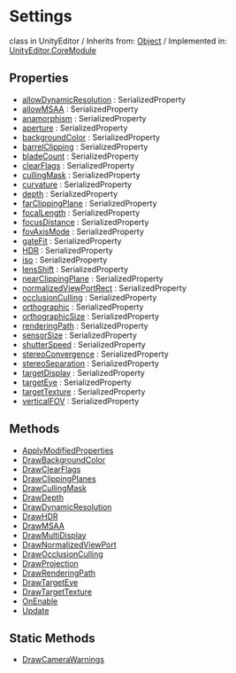# Settings
class in UnityEditor
 / Inherits from: <a href="https://docs.unity3d.com/6000.1/Documentation/ScriptReference/Object.html">Object</a> / Implemented in: <a href="https://docs.unity3d.com/6000.1/Documentation/ScriptReference/UnityEditor.CoreModule.html">UnityEditor.CoreModule</a>

## Properties
- <a href="https://docs.unity3d.com/6000.1/Documentation/ScriptReference/Settings-allowDynamicResolution.html">allowDynamicResolution</a> : SerializedProperty
- <a href="https://docs.unity3d.com/6000.1/Documentation/ScriptReference/Settings-allowMSAA.html">allowMSAA</a> : SerializedProperty
- <a href="https://docs.unity3d.com/6000.1/Documentation/ScriptReference/Settings-anamorphism.html">anamorphism</a> : SerializedProperty
- <a href="https://docs.unity3d.com/6000.1/Documentation/ScriptReference/Settings-aperture.html">aperture</a> : SerializedProperty
- <a href="https://docs.unity3d.com/6000.1/Documentation/ScriptReference/Settings-backgroundColor.html">backgroundColor</a> : SerializedProperty
- <a href="https://docs.unity3d.com/6000.1/Documentation/ScriptReference/Settings-barrelClipping.html">barrelClipping</a> : SerializedProperty
- <a href="https://docs.unity3d.com/6000.1/Documentation/ScriptReference/Settings-bladeCount.html">bladeCount</a> : SerializedProperty
- <a href="https://docs.unity3d.com/6000.1/Documentation/ScriptReference/Settings-clearFlags.html">clearFlags</a> : SerializedProperty
- <a href="https://docs.unity3d.com/6000.1/Documentation/ScriptReference/Settings-cullingMask.html">cullingMask</a> : SerializedProperty
- <a href="https://docs.unity3d.com/6000.1/Documentation/ScriptReference/Settings-curvature.html">curvature</a> : SerializedProperty
- <a href="https://docs.unity3d.com/6000.1/Documentation/ScriptReference/Settings-depth.html">depth</a> : SerializedProperty
- <a href="https://docs.unity3d.com/6000.1/Documentation/ScriptReference/Settings-farClippingPlane.html">farClippingPlane</a> : SerializedProperty
- <a href="https://docs.unity3d.com/6000.1/Documentation/ScriptReference/Settings-focalLength.html">focalLength</a> : SerializedProperty
- <a href="https://docs.unity3d.com/6000.1/Documentation/ScriptReference/Settings-focusDistance.html">focusDistance</a> : SerializedProperty
- <a href="https://docs.unity3d.com/6000.1/Documentation/ScriptReference/Settings-fovAxisMode.html">fovAxisMode</a> : SerializedProperty
- <a href="https://docs.unity3d.com/6000.1/Documentation/ScriptReference/Settings-gateFit.html">gateFit</a> : SerializedProperty
- <a href="https://docs.unity3d.com/6000.1/Documentation/ScriptReference/Settings-HDR.html">HDR</a> : SerializedProperty
- <a href="https://docs.unity3d.com/6000.1/Documentation/ScriptReference/Settings-iso.html">iso</a> : SerializedProperty
- <a href="https://docs.unity3d.com/6000.1/Documentation/ScriptReference/Settings-lensShift.html">lensShift</a> : SerializedProperty
- <a href="https://docs.unity3d.com/6000.1/Documentation/ScriptReference/Settings-nearClippingPlane.html">nearClippingPlane</a> : SerializedProperty
- <a href="https://docs.unity3d.com/6000.1/Documentation/ScriptReference/Settings-normalizedViewPortRect.html">normalizedViewPortRect</a> : SerializedProperty
- <a href="https://docs.unity3d.com/6000.1/Documentation/ScriptReference/Settings-occlusionCulling.html">occlusionCulling</a> : SerializedProperty
- <a href="https://docs.unity3d.com/6000.1/Documentation/ScriptReference/Settings-orthographic.html">orthographic</a> : SerializedProperty
- <a href="https://docs.unity3d.com/6000.1/Documentation/ScriptReference/Settings-orthographicSize.html">orthographicSize</a> : SerializedProperty
- <a href="https://docs.unity3d.com/6000.1/Documentation/ScriptReference/Settings-renderingPath.html">renderingPath</a> : SerializedProperty
- <a href="https://docs.unity3d.com/6000.1/Documentation/ScriptReference/Settings-sensorSize.html">sensorSize</a> : SerializedProperty
- <a href="https://docs.unity3d.com/6000.1/Documentation/ScriptReference/Settings-shutterSpeed.html">shutterSpeed</a> : SerializedProperty
- <a href="https://docs.unity3d.com/6000.1/Documentation/ScriptReference/Settings-stereoConvergence.html">stereoConvergence</a> : SerializedProperty
- <a href="https://docs.unity3d.com/6000.1/Documentation/ScriptReference/Settings-stereoSeparation.html">stereoSeparation</a> : SerializedProperty
- <a href="https://docs.unity3d.com/6000.1/Documentation/ScriptReference/Settings-targetDisplay.html">targetDisplay</a> : SerializedProperty
- <a href="https://docs.unity3d.com/6000.1/Documentation/ScriptReference/Settings-targetEye.html">targetEye</a> : SerializedProperty
- <a href="https://docs.unity3d.com/6000.1/Documentation/ScriptReference/Settings-targetTexture.html">targetTexture</a> : SerializedProperty
- <a href="https://docs.unity3d.com/6000.1/Documentation/ScriptReference/Settings-verticalFOV.html">verticalFOV</a> : SerializedProperty

## Methods
- <a href="https://docs.unity3d.com/6000.1/Documentation/ScriptReference/Settings.ApplyModifiedProperties.html">ApplyModifiedProperties</a>
- <a href="https://docs.unity3d.com/6000.1/Documentation/ScriptReference/Settings.DrawBackgroundColor.html">DrawBackgroundColor</a>
- <a href="https://docs.unity3d.com/6000.1/Documentation/ScriptReference/Settings.DrawClearFlags.html">DrawClearFlags</a>
- <a href="https://docs.unity3d.com/6000.1/Documentation/ScriptReference/Settings.DrawClippingPlanes.html">DrawClippingPlanes</a>
- <a href="https://docs.unity3d.com/6000.1/Documentation/ScriptReference/Settings.DrawCullingMask.html">DrawCullingMask</a>
- <a href="https://docs.unity3d.com/6000.1/Documentation/ScriptReference/Settings.DrawDepth.html">DrawDepth</a>
- <a href="https://docs.unity3d.com/6000.1/Documentation/ScriptReference/Settings.DrawDynamicResolution.html">DrawDynamicResolution</a>
- <a href="https://docs.unity3d.com/6000.1/Documentation/ScriptReference/Settings.DrawHDR.html">DrawHDR</a>
- <a href="https://docs.unity3d.com/6000.1/Documentation/ScriptReference/Settings.DrawMSAA.html">DrawMSAA</a>
- <a href="https://docs.unity3d.com/6000.1/Documentation/ScriptReference/Settings.DrawMultiDisplay.html">DrawMultiDisplay</a>
- <a href="https://docs.unity3d.com/6000.1/Documentation/ScriptReference/Settings.DrawNormalizedViewPort.html">DrawNormalizedViewPort</a>
- <a href="https://docs.unity3d.com/6000.1/Documentation/ScriptReference/Settings.DrawOcclusionCulling.html">DrawOcclusionCulling</a>
- <a href="https://docs.unity3d.com/6000.1/Documentation/ScriptReference/Settings.DrawProjection.html">DrawProjection</a>
- <a href="https://docs.unity3d.com/6000.1/Documentation/ScriptReference/Settings.DrawRenderingPath.html">DrawRenderingPath</a>
- <a href="https://docs.unity3d.com/6000.1/Documentation/ScriptReference/Settings.DrawTargetEye.html">DrawTargetEye</a>
- <a href="https://docs.unity3d.com/6000.1/Documentation/ScriptReference/Settings.DrawTargetTexture.html">DrawTargetTexture</a>
- <a href="https://docs.unity3d.com/6000.1/Documentation/ScriptReference/Settings.OnEnable.html">OnEnable</a>
- <a href="https://docs.unity3d.com/6000.1/Documentation/ScriptReference/Settings.Update.html">Update</a>

## Static Methods
- <a href="https://docs.unity3d.com/6000.1/Documentation/ScriptReference/Settings.DrawCameraWarnings.html">DrawCameraWarnings</a>

